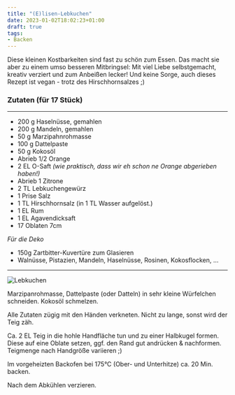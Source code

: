 ```yaml
---
title: "(E)lisen-Lebkuchen"
date: 2023-01-02T18:02:23+01:00
draft: true
tags:
- Backen
---
```

Diese kleinen Kostbarkeiten sind fast zu schön zum Essen. Das macht sie aber zu einem umso besseren Mitbringsel: Mit viel Liebe selbstgemacht, kreativ verziert und zum Anbeißen lecker!
Und keine Sorge, auch dieses Rezept ist vegan - trotz des Hirschhornsalzes ;) 


### Zutaten (für 17 Stück)
---
* 200 g Haselnüsse, gemahlen
* 200 g Mandeln, gemahlen
* 50 g Marzipahnrohmasse
* 100 g Dattelpaste 
* 50 g Kokosöl
* Abrieb 1/2 Orange
* 2 EL O-Saft *(wie praktisch, dass wir eh schon ne Orange abgerieben haben!)*
* Abrieb 1 Zitrone
* 2 TL Lebkuchengewürz
* 1 Prise Salz
* 1 TL Hirschhornsalz (in 1 TL Wasser aufgelöst.)
* 1 EL Rum
* 1 EL Agavendicksaft
* 17 Oblaten 7cm

*Für die Deko*

* 150g Zartbitter-Kuvertüre zum Glasieren
* Walnüsse, Pistazien, Mandeln, Haselnüsse, Rosinen, Kokosflocken, ...
---
![Lebkuchen](./lebkuchen.jpg)

Marzipanrohmasse, Dattelpaste (oder Datteln) in sehr kleine Würfelchen schneiden. Kokosöl schmelzen.

Alle Zutaten zügig mit den Händen verkneten. Nicht zu lange, sonst wird der Teig zäh.

Ca. 2 EL Teig in die hohle Handfläche tun und zu einer Halbkugel formen. Diese auf eine Oblate setzen, ggf. den Rand gut andrücken & nachformen. Teigmenge nach Handgröße variieren ;) 

Im vorgeheizten Backofen bei 175°C (Ober- und Unterhitze) ca. 20 Min. backen.

Nach dem Abkühlen verzieren.
